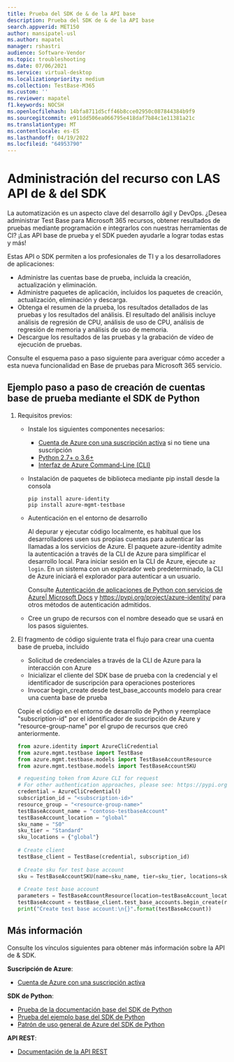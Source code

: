 ```yaml
---
title: Prueba del SDK de & de la API base
description: Prueba del SDK de & de la API base
search.appverid: MET150
author: mansipatel-usl
ms.author: mapatel
manager: rshastri
audience: Software-Vendor
ms.topic: troubleshooting
ms.date: 07/06/2021
ms.service: virtual-desktop
ms.localizationpriority: medium
ms.collection: TestBase-M365
ms.custom: ''
ms.reviewer: mapatel
f1.keywords: NOCSH
ms.openlocfilehash: 14bfa8711d5cff46b8cce02950c087844384b9f9
ms.sourcegitcommit: e911dd506ea066795e418daf7b84c1e11381a21c
ms.translationtype: MT
ms.contentlocale: es-ES
ms.lasthandoff: 04/19/2022
ms.locfileid: "64953790"
---
```

# <a name="manage-your-resource-with-sdk--apis"></a>Administración del recurso con LAS API de & del SDK

La automatización es un aspecto clave del desarrollo ágil y DevOps. ¿Desea administrar Test Base para Microsoft 365 recursos, obtener resultados de pruebas mediante programación e integrarlos con nuestras herramientas de CI? ¡Las API base de prueba y el SDK pueden ayudarle a lograr todas estas y más!

Estas API o SDK permiten a los profesionales de TI y a los desarrolladores de aplicaciones:

- Administre las cuentas base de prueba, incluida la creación, actualización y eliminación.
- Administre paquetes de aplicación, incluidos los paquetes de creación, actualización, eliminación y descarga.
- Obtenga el resumen de la prueba, los resultados detallados de las pruebas y los resultados del análisis. El resultado del análisis incluye análisis de regresión de CPU, análisis de uso de CPU, análisis de regresión de memoria y análisis de uso de memoria.
- Descargue los resultados de las pruebas y la grabación de vídeo de ejecución de pruebas.

Consulte el esquema paso a paso siguiente para averiguar cómo acceder a esta nueva funcionalidad en Base de pruebas para Microsoft 365 servicio.

## <a name="a-step-by-step-example-of-test-base-account-creation-by-using-python-sdk"></a>Ejemplo paso a paso de creación de cuentas base de prueba mediante el SDK de Python

1. Requisitos previos:

   - Instale los siguientes componentes necesarios:

     - [Cuenta de Azure con una suscripción activa](https://azure.microsoft.com/free/?utm_source=campaign&utm_campaign=python-dev-center&mktingSource=environment-setup) si no tiene una suscripción
     - [Python 2.7+ o 3.6+](https://www.python.org/downloads)
     - [Interfaz de Azure Command-Line (CLI)](/cli/azure/install-azure-cli)

   - Instalación de paquetes de biblioteca mediante pip install desde la consola

     ```console
     pip install azure-identity
     pip install azure-mgmt-testbase
     ```

   - Autenticación en el entorno de desarrollo

     Al depurar y ejecutar código localmente, es habitual que los desarrolladores usen sus propias cuentas para autenticar las llamadas a los servicios de Azure. El paquete azure-identity admite la autenticación a través de la CLI de Azure para simplificar el desarrollo local. Para iniciar sesión en la CLI de Azure, ejecute `az login`. En un sistema con un explorador web predeterminado, la CLI de Azure iniciará el explorador para autenticar a un usuario.

     Consulte [Autenticación de aplicaciones de Python con servicios de Azure| Microsoft Docs](/azure/developer/python/azure-sdk-authenticate) y <https://pypi.org/project/azure-identity/> para otros métodos de autenticación admitidos.

   - Cree un grupo de recursos con el nombre deseado que se usará en los pasos siguientes.

2. El fragmento de código siguiente trata el flujo para crear una cuenta base de prueba, incluido

   - Solicitud de credenciales a través de la CLI de Azure para la interacción con Azure
   - Inicializar el cliente del SDK base de prueba con la credencial y el identificador de suscripción para operaciones posteriores
   - Invocar begin_create desde test_base_accounts modelo para crear una cuenta base de prueba

   Copie el código en el entorno de desarrollo de Python y reemplace "subscription-id" por el identificador de suscripción de Azure y "resource-group-name" por el grupo de recursos que creó anteriormente.

   ```python
   from azure.identity import AzureCliCredential
   from azure.mgmt.testbase import TestBase
   from azure.mgmt.testbase.models import TestBaseAccountResource
   from azure.mgmt.testbase.models import TestBaseAccountSKU

   # requesting token from Azure CLI for request
   # For other authentication approaches, please see: https://pypi.org/project/azure-identity/
   credential = AzureCliCredential()
   subscription_id = "<subscription-id>"
   resource_group = "<resource-group-name>"
   testBaseAccount_name = "contoso-testbaseAccount"
   testBaseAccount_location = "global"
   sku_name = "S0"
   sku_tier = "Standard"
   sku_locations = {"global"}
  
   # Create client
   testBase_client = TestBase(credential, subscription_id)
  
   # Create sku for test base account
   sku = TestBaseAccountSKU(name=sku_name, tier=sku_tier, locations=sku_locations)
  
   # Create test base account
   parameters = TestBaseAccountResource(location=testBaseAccount_location, sku=sku)
   testBaseAccount = testBase_client.test_base_accounts.begin_create(resource_group, testBaseAccount_name, parameters).result()
   print("Create test base account:\n{}".format(testBaseAccount))
   ```

## <a name="learn-more"></a>Más información

Consulte los vínculos siguientes para obtener más información sobre la API de & SDK.

**Suscripción de Azure**:

- [Cuenta de Azure con una suscripción activa](https://azure.microsoft.com/free/?utm_source=campaign&utm_campaign=python-dev-center&mktingSource=environment-setup)

**SDK de Python**:

- [Prueba de la documentación base del SDK de Python](/python/api/overview/azure/mgmt-testbase-readme)
- [Prueba del ejemplo base del SDK de Python](https://aka.ms/testbase-sample-py)
- [Patrón de uso general de Azure del SDK de Python](/azure/developer/python/azure-sdk-overview#provision-and-manage-azure-resources-with-management-libraries)

**API REST**:

- [Documentación de la API REST](https://aka.ms/testbase-api)
